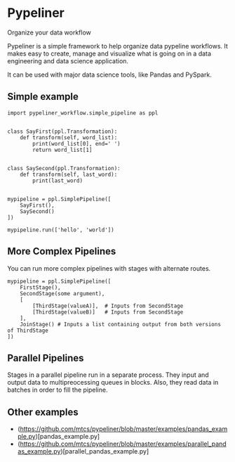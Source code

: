 # Pypeliner
Organize your data workflow

Pypeliner is a simple framework to help organize data pypeline workflows. It makes easy to create, manage and visualize what is going on in a data engineering and data science application.

It can be used with major data science tools, like Pandas and PySpark.

## Simple example

```
import pypeliner_workflow.simple_pipeline as ppl


class SayFirst(ppl.Transformation):
    def transform(self, word_list):
        print(word_list[0], end=' ')
        return word_list[1]


class SaySecond(ppl.Transformation):
    def transform(self, last_word):
        print(last_word)


mypipeline = ppl.SimplePipeline([
    SayFirst(),
    SaySecond()
])

mypipeline.run(['hello', 'world'])
```

## More Complex Pipelines

You can run more complex pipelines with stages with alternate routes.

```
mypipeline = ppl.SimplePipeline([
    FirstStage(),
    SecondStage(some argument),
    [
        [ThirdStage(valueA)],  # Inputs from SecondStage
        [ThirdStage(valueB)]   # Inputs from SecondStage
    ],
    JoinStage() # Inputs a list containing output from both versions of ThirdStage
])
```

## Parallel Pipelines

Stages in a parallel pipeline run in a separate process. They input and output data to multipreocessing queues in blocks. Also, they read data in batches in order to fill the pipeline.

## Other examples
* (https://github.com/mtcs/pypeliner/blob/master/examples/pandas_example.py)[pandas_example.py]
* (https://github.com/mtcs/pypeliner/blob/master/examples/parallel_pandas_example.py)[parallel_pandas_example.py]

